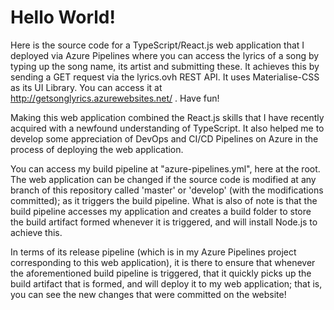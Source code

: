 # Hello World!

Here is the source code for a TypeScript/React.js web application that I deployed via Azure Pipelines where you can access the lyrics of a song by typing up the song name, its artist and submitting these. It achieves this by sending a GET request via the lyrics.ovh REST API. It uses Materialise-CSS as its UI Library. You can access it at http://getsonglyrics.azurewebsites.net/ . Have fun!

Making this web application combined the React.js skills that I have recently acquired with a newfound understanding of TypeScript. It also helped me to develop some appreciation of DevOps and CI/CD Pipelines on Azure in the process of deploying the web application.

You can access my build pipeline at "azure-pipelines.yml", here at the root. The web application can be changed if the source code is modified at any branch of this repository called 'master' or 'develop' (with the modifications committed); as it triggers the build pipeline. What is also of note is that the build pipeline accesses my application and creates a build folder to store the build artifact formed whenever it is triggered, and will install Node.js to achieve this.

In terms of its release pipeline (which is in my Azure Pipelines project corresponding to this web application), it is there to ensure that whenever the aforementioned build pipeline is triggered, that it quickly picks up the build artifact that is formed, and will deploy it to my web application; that is, you can see the new changes that were committed on the website!
